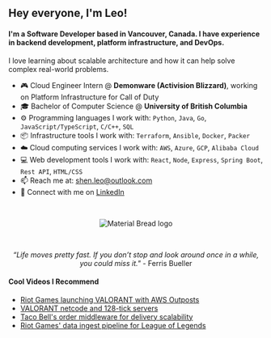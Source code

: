 ## Hey everyone, I'm Leo!

#### I'm a Software Developer based in Vancouver, Canada. I have experience in backend development, platform infrastructure, and DevOps.

I love learning about scalable architecture and how it can help solve complex real-world problems.

- 🎮 Cloud Engineer Intern @ **Demonware (Activision Blizzard)**, working on Platform Infrastructure for Call of Duty
- 🎓 Bachelor of Computer Science @ **University of British Columbia**
- ⚙️ Programming languages I work with: <code>Python</code>, <code>Java</code>, <code>Go</code>, <code>JavaScript/TypeScript</code>, <code>C/C++</code>, <code>SQL</code>
- 📦 Infrastructure tools I work with: <code>Terraform</code>, <code>Ansible</code>, <code>Docker</code>, <code>Packer</code>
- ☁️ Cloud computing services I work with: <code>AWS</code>, <code>Azure</code>, <code>GCP</code>, <code>Alibaba Cloud</code>
- 💻 Web development tools I work with: <code>React</code>, <code>Node</code>, <code>Express</code>, <code>Spring Boot</code>, <code>Rest API</code>,  <code>HTML/CSS</code>
- 📫 Reach me at: shen.leo@outlook.com
- 💼 Connect with me on [LinkedIn](https://www.linkedin.com/in/shen-leo/)
</br>
<p align="center">
  <img src="https://64.media.tumblr.com/tumblr_lh7xab1YqB1qf2rd8o1_500.gif" alt="Material Bread logo">
</p>
</br>
<p align="center">
  <em>“Life moves pretty fast. If you don’t stop and look around once in a while, you could miss it."</em> - Ferris Bueller
</p>

#### Cool Videos I Recommend
- [Riot Games launching VALORANT with AWS Outposts](https://www.youtube.com/watch?v=oGK-ojM7ZMc&t=663s&ab_channel=AWSEvents)
- [VALORANT netcode and 128-tick servers](https://www.youtube.com/watch?v=_Cu97mr7zcM&t=116s&ab_channel=VALORANT)
- [Taco Bell's order middleware for delivery scalability](https://www.youtube.com/watch?v=sezX7CSbXTg&t=4s&ab_channel=AmazonWebServices)
- [Riot Games' data ingest pipeline for League of Legends](https://www.youtube.com/watch?v=iwZLadQ3XpY&ab_channel=AmazonWebServices)

<!---
shen-leo/shen-leo is a ✨ special ✨ repository because its `README.md` (this file) appears on your GitHub profile.
You can click the Preview link to take a look at your changes.
--->
